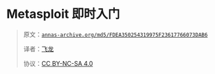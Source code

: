 # Metasploit 即时入门

> 原文：[`annas-archive.org/md5/FDEA350254319975F23617766073DAB6`](https://annas-archive.org/md5/FDEA350254319975F23617766073DAB6)
> 
> 译者：[飞龙](https://github.com/wizardforcel)
> 
> 协议：[CC BY-NC-SA 4.0](http://creativecommons.org/licenses/by-nc-sa/4.0/)
